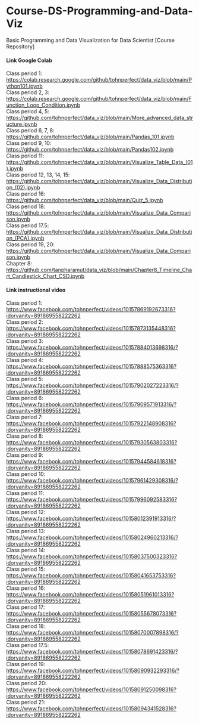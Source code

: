 # Course-DS-Programming-and-Data-Viz
Basic Programming and Data Visualization for Data Scientist [Course Repository]

#### Link Google Colab ####

Class period 1: https://colab.research.google.com/github/tohnperfect/data_viz/blob/main/Python101.ipynb<br />
Class period 2, 3: https://colab.research.google.com/github/tohnperfect/data_viz/blob/main/Function_Loop_Condition.ipynb<br />
Class period 4, 5: https://github.com/tohnperfect/data_viz/blob/main/More_advanced_data_structure.ipynb<br />
Class period 6, 7, 8: https://github.com/tohnperfect/data_viz/blob/main/Pandas_101.ipynb<br />
Class period 9, 10: https://github.com/tohnperfect/data_viz/blob/main/Pandas102.ipynb<br />
Class period 11: https://github.com/tohnperfect/data_viz/blob/main/Visualize_Table_Data_(01).ipynb<br />
Class period 12, 13, 14, 15: https://github.com/tohnperfect/data_viz/blob/main/Visualize_Data_Distribution_(02).ipynb<br />
Class period 16: https://github.com/tohnperfect/data_viz/blob/main/Quiz_5.ipynb<br />
Class period 18: https://github.com/tohnperfect/data_viz/blob/main/Visualize_Data_Comparison.ipynb<br />
Class period 17.5: https://github.com/tohnperfect/data_viz/blob/main/Visualize_Data_Distribution_(PCA).ipynb<br />
Class period 19, 20: https://github.com/tohnperfect/data_viz/blob/main/Visualize_Data_Comparison.ipynb<br />
Chapter 8: https://github.com/tanpharamut/data_viz/blob/main/Chapter8_Timeline_Chart_Candlestick_Chart_CSD.ipynb

#### Link instructional video ####

Class period 1: https://www.facebook.com/tohnperfect/videos/10157869192673316?idorvanity=891869558222262<br />
Class period 2: https://www.facebook.com/tohnperfect/videos/10157873135448316?idorvanity=891869558222262<br />
Class period 3: https://www.facebook.com/tohnperfect/videos/10157884013698316/?idorvanity=891869558222262<br />
Class period 4: https://www.facebook.com/tohnperfect/videos/10157888575363316?idorvanity=891869558222262<br />
Class period 5: https://www.facebook.com/tohnperfect/videos/10157902027223316/?idorvanity=891869558222262<br />
Class period 6: https://www.facebook.com/tohnperfect/videos/10157909571913316/?idorvanity=891869558222262<br />
Class period 7: https://www.facebook.com/tohnperfect/videos/10157922148908316?idorvanity=891869558222262<br />
Class period 8: https://www.facebook.com/tohnperfect/videos/10157930563803316?idorvanity=891869558222262<br />
Class period 9: https://www.facebook.com/tohnperfect/videos/10157944584618316?idorvanity=891869558222262<br />
Class period 10: https://www.facebook.com/tohnperfect/videos/10157961429308316/?idorvanity=891869558222262<br />
Class period 11: https://www.facebook.com/tohnperfect/videos/10157996092583316?idorvanity=891869558222262<br />
Class period 12: https://www.facebook.com/tohnperfect/videos/10158012391913316/?idorvanity=891869558222262<br />
Class period 13: https://www.facebook.com/tohnperfect/videos/10158024960213316/?idorvanity=891869558222262<br />
Class period 14: https://www.facebook.com/tohnperfect/videos/10158037500323316?idorvanity=891869558222262<br />
Class period 15: https://www.facebook.com/tohnperfect/videos/10158041653753316?idorvanity=891869558222262<br />
Class period 16: https://www.facebook.com/tohnperfect/videos/10158051961013316?idorvanity=891869558222262<br />
Class period 17: https://www.facebook.com/tohnperfect/videos/10158055678073316?idorvanity=891869558222262<br />
Class period 18: https://www.facebook.com/tohnperfect/videos/10158070007898316/?idorvanity=891869558222262<br />
Class period 17.5: https://www.facebook.com/tohnperfect/videos/10158078691423316/?idorvanity=891869558222262<br />
Class period 19: https://www.facebook.com/tohnperfect/videos/10158090932293316/?idorvanity=891869558222262<br />
Class period 20: https://www.facebook.com/tohnperfect/videos/10158091250098316?idorvanity=891869558222262<br />
Class period 21: https://www.facebook.com/tohnperfect/videos/10158094341528316?idorvanity=891869558222262